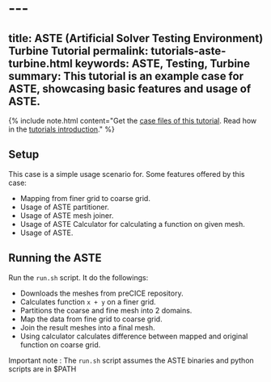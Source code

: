 # ---
title: ASTE (Artificial Solver Testing Environment) Turbine Tutorial
permalink: tutorials-aste-turbine.html
keywords: ASTE, Testing, Turbine
summary: This tutorial is an example case for ASTE, showcasing basic features and usage of ASTE.
---

{% include note.html content="Get the [case files of this tutorial](https://github.com/precice/tutorials/tree/master/turek-hron-fsi3). Read how in the [tutorials introduction](https://precice.org/tutorials.html)." %}

## Setup

This case is a simple usage scenario for. Some features offered by this case:

* Mapping from finer grid to coarse grid.
* Usage of ASTE partitioner.
* Usage of ASTE mesh joiner.
* Usage of ASTE Calculator for calculating a function on given mesh.
* Usage of ASTE.


## Running the ASTE

Run the `run.sh` script. It do the followings:

* Downloads the meshes from preCICE repository.
* Calculates function `x + y` on a finer grid.
* Partitions the coarse and fine mesh into 2 domains.
* Map the data from fine grid to coarse grid.
* Join the result meshes into a final mesh.
* Using calculator calculates difference between mapped and original function on coarse grid.

Important note :  The `run.sh` script assumes the ASTE binaries and python scripts are in $PATH
